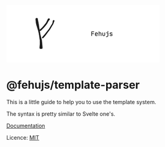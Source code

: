 ![Fehujs](https://raw.githubusercontent.com/fehujs/logos/refs/heads/main/fehu-banner.png)

# @fehujs/template-parser

This is a little guide to help you to use the template system.

The syntax is pretty similar to Svelte one's.

[Documentation](https://fehujs.github.io/docs/modules/template-parser)

Licence: [MIT](https://github.com/fehujs/template-parser/blob/main/LICENSE)

